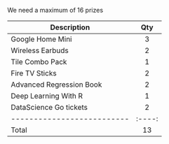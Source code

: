 We need a maximum of 16 prizes

| **Description**          |**Qty**|
|--------------------------|:----:|
| Google Home Mini         |   3  |
| Wireless Earbuds         |   2  |
| Tile Combo Pack          |   1  |
| Fire TV Sticks           |   2  |
| Advanced Regression Book |   2  |
| Deep Learning With R     |   1  |
| DataScience Go tickets   |   2  |
|--------------------------|:----:|
|Total                     |  13  |

